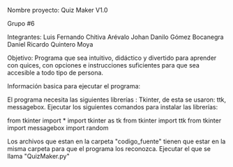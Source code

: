 Nombre proyecto: Quiz Maker V1.0

Grupo #6

Integrantes:
Luis Fernando Chitiva Arévalo 
Johan Danilo Gómez Bocanegra 
Daniel Ricardo Quintero Moya

Objetivo: Programa que sea intuitivo, didáctico y divertido para aprender con quices, con opciones e instrucciones suficientes para que sea accesible a todo tipo de persona.

Información basica para ejecutar el programa:

El programa necesita las siguientes librerías : Tkinter, de esta se usaron: ttk, messagebox. Ejecutar los siguientes comandos para instalar las librerías:

  from tkinter import * 
  import tkinter as tk 
  from tkinter import ttk 
  from tkinter import messagebox 
  import random

Los archivos que estan en la carpeta "codigo_fuente" tienen que estar en la misma carpeta para que el programa los reconozca. 
Ejecutar el que se llama "QuizMaker.py"

